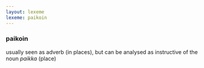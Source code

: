```yaml
---
layout: lexeme
lexeme: paikoin
---
```


###  paikoin 
usually seen as adverb (in places), but can be analysed as instructive of the noun *paikka* (place)

